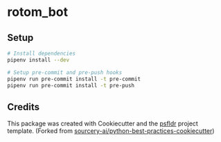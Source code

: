 # rotom_bot

## Setup
```sh
# Install dependencies
pipenv install --dev

# Setup pre-commit and pre-push hooks
pipenv run pre-commit install -t pre-commit
pipenv run pre-commit install -t pre-push
```

## Credits
This package was created with Cookiecutter and the [psfldr](https://github.com/psfldr/python-best-practices-cookiecutter) project template.
(Forked from [sourcery-ai/python-best-practices-cookiecutter](https://github.com/sourcery-ai/python-best-practices-cookiecutter))
